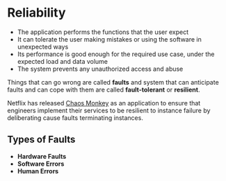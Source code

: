 # Reliability

- The application performs the functions that the user expect
- It can tolerate the user making mistakes or using the software in unexpected ways
- Its performance is good enough for the required use case, under the expected load and data volume
- The system prevents any unauthorized access and abuse

Things that can go wrong are called **faults** and system that can anticipate faults and can cope with them are called **fault-tolerant** or **resilient**.

Netflix has released [Chaos Monkey](https://netflix.github.io/chaosmonkey/) as an application to ensure that engineers implement their services to be resilient to instance failure by deliberating cause faults terminating instances. 

## Types of Faults

- **Hardware Faults**
- **Software Errors**
- **Human Errors**
